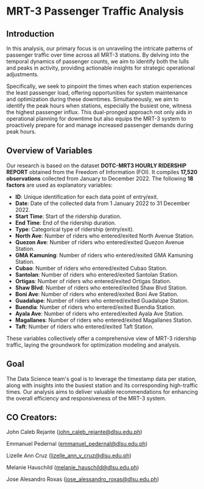 # MRT-3 Passenger Traffic Analysis

## Introduction
In this analysis, our primary focus is on unraveling the intricate patterns of passenger traffic over time across all MRT-3 stations. By delving into the temporal dynamics of passenger counts, we aim to identify both the lulls and peaks in activity, providing actionable insights for strategic operational adjustments.

Specifically, we seek to pinpoint the times when each station experiences the least passenger load, offering opportunities for system maintenance and optimization during these downtimes. Simultaneously, we aim to identify the peak hours when stations, especially the busiest one, witness the highest passenger influx. This dual-pronged approach not only aids in operational planning for downtime but also equips the MRT-3 system to proactively prepare for and manage increased passenger demands during peak hours.

## Overview of Variables
Our research is based on the dataset **DOTC-MRT3 HOURLY RIDERSHIP REPORT** obtained from the Freedom of Information (FOI). It compiles **17,520 observations** collected from January to December 2022. The following **18 factors** are used as explanatory variables:

- **ID**: Unique identification for each data point of entry/exit.
- **Date**: Date of the collected data from 1 January 2022 to 31 December 2022.
- **Start Time**: Start of the ridership duration.
- **End Time**: End of the ridership duration.
- **Type**: Categorical type of ridership (entry/exit).
- **North Ave**: Number of riders who entered/exited North Avenue Station.
- **Quezon Ave**: Number of riders who entered/exited Quezon Avenue Station.
- **GMA Kamuning**: Number of riders who entered/exited GMA Kamuning Station.
- **Cubao**: Number of riders who entered/exited Cubao Station.
- **Santolan**: Number of riders who entered/exited Santolan Station.
- **Ortigas**: Number of riders who entered/exited Ortigas Station.
- **Shaw Blvd**: Number of riders who entered/exited Shaw Blvd Station.
- **Boni Ave**: Number of riders who entered/exited Boni Ave Station.
- **Guadalupe**: Number of riders who entered/exited Guadalupe Station.
- **Buendia**: Number of riders who entered/exited Buendia Station.
- **Ayala Ave**: Number of riders who entered/exited Ayala Ave Station.
- **Magallanes**: Number of riders who entered/exited Magallanes Station.
- **Taft**: Number of riders who entered/exited Taft Station.

These variables collectively offer a comprehensive view of MRT-3 ridership traffic, laying the groundwork for optimization modeling and analysis.

## Goal
The Data Science team's goal is to leverage the timestamp data per station, along with insights into the busiest station and its corresponding high-traffic times. Our analysis aims to deliver valuable recommendations for enhancing the overall efficiency and responsiveness of the MRT-3 system.


## CO Creators:
John Caleb Rejante (john_caleb_rejante@dlsu.edu.ph)

Emmanuel Pedernal (emmanuel_pedernal@dlsu.edu.ph)

Lizelle Ann Cruz (lizelle_ann_v_cruz@dlsu.edu.ph)

Melanie Hauschild (melanie_hauschild@dlsu.edu.ph)

Jose Alesandro Roxas (jose_alessandro_roxas@dlsu.edu.ph)









